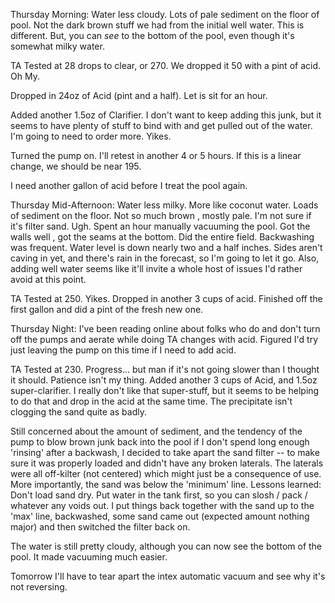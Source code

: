 Thursday Morning: Water less cloudy. Lots of pale sediment on the floor of pool. Not the dark brown stuff we had from
 the initial well water. This is different. But, you can _see_ to the bottom of the pool, even though it's somewhat
  milky water.
  
TA Tested at 28 drops to clear, or 270. We dropped it 50 with a pint of acid. Oh My.

Dropped in 24oz of Acid (pint and a half). Let is sit for an hour.

Added another 1.5oz of Clarifier. I don't want to keep adding this junk, but it seems to have plenty of stuff to bind
 with and get pulled out of the water. I'm going to need to order more. Yikes.
 
Turned the pump on. I'll retest in another 4 or 5 hours. If this is a linear change, we should be near 195.

I need another gallon of acid before I treat the pool again.

Thursday Mid-Afternoon: Water less milky. More like coconut water. Loads of sediment on the floor. Not so much brown
, mostly pale. I'm not sure if it's filter sand. Ugh. Spent an hour manually vacuuming the pool. Got the walls well
, got the seams at the bottom. Did the entire field. Backwashing was frequent. Water level is down nearly two and a
 half inches. Sides aren't caving in yet, and there's rain in the forecast, so I'm going to let it go. Also, adding
  well water seems like it'll invite a whole host of issues I'd rather avoid at this point.
  
TA Tested at 250. Yikes. Dropped in another 3 cups of acid. Finished off the first gallon and did a pint of the fresh
 new one.
  
Thursday Night: I've been reading online about folks who do and don't turn off the pumps and aerate while doing TA
 changes with acid. Figured I'd try just leaving the pump on this time if I need to add acid.
 
TA Tested at 230. Progress... but man if it's not going slower than I thought it should. Patience isn't my thing.
Added another 3 cups of Acid, and 1.5oz super-clarifier. I really don't like that super-stuff, but it seems to be
 helping to do that and drop in the acid at the same time. The precipitate isn't clogging the sand quite as badly.
 
Still concerned about the amount of sediment, and the tendency of the pump to blow brown junk back into the pool if I
 don't spend long enough 'rinsing' after a backwash, I decided to take apart the sand filter -- to make sure it was
  properly loaded and didn't have any broken laterals. The laterals were all off-kilter (not centered) which might
   just be a consequence of use. More importantly, the sand was below the 'minimum' line. Lessons learned: Don't load
    sand dry. Put water in the tank first, so you can slosh / pack / whatever any voids out. I put things back
     together with the sand up to the 'max' line, backwashed, some sand came out (expected amount nothing major) and
      then switched the filter back on.

The water is still pretty cloudy, although you can now see the bottom of the pool. It made vacuuming much easier.

Tomorrow I'll have to tear apart the intex automatic vacuum and see why it's not reversing.